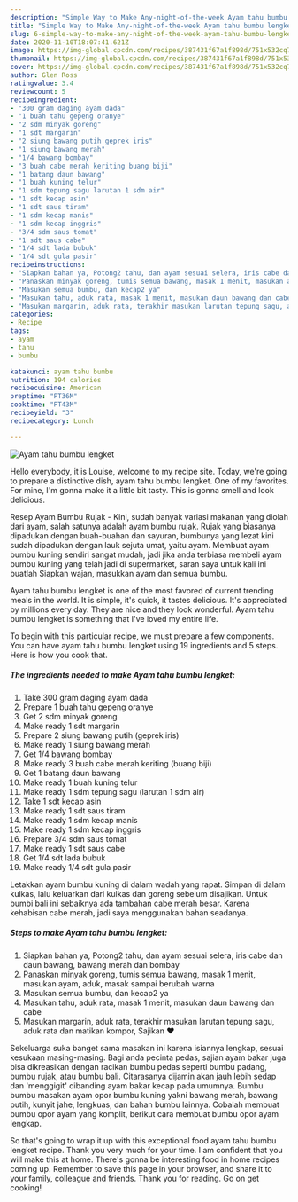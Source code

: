 ```yaml
---
description: "Simple Way to Make Any-night-of-the-week Ayam tahu bumbu lengket"
title: "Simple Way to Make Any-night-of-the-week Ayam tahu bumbu lengket"
slug: 6-simple-way-to-make-any-night-of-the-week-ayam-tahu-bumbu-lengket
date: 2020-11-10T18:07:41.621Z
image: https://img-global.cpcdn.com/recipes/387431f67a1f898d/751x532cq70/ayam-tahu-bumbu-lengket-foto-resep-utama.jpg
thumbnail: https://img-global.cpcdn.com/recipes/387431f67a1f898d/751x532cq70/ayam-tahu-bumbu-lengket-foto-resep-utama.jpg
cover: https://img-global.cpcdn.com/recipes/387431f67a1f898d/751x532cq70/ayam-tahu-bumbu-lengket-foto-resep-utama.jpg
author: Glen Ross
ratingvalue: 3.4
reviewcount: 5
recipeingredient:
- "300 gram daging ayam dada"
- "1 buah tahu gepeng oranye"
- "2 sdm minyak goreng"
- "1 sdt margarin"
- "2 siung bawang putih geprek iris"
- "1 siung bawang merah"
- "1/4 bawang bombay"
- "3 buah cabe merah keriting buang biji"
- "1 batang daun bawang"
- "1 buah kuning telur"
- "1 sdm tepung sagu larutan 1 sdm air"
- "1 sdt kecap asin"
- "1 sdt saus tiram"
- "1 sdm kecap manis"
- "1 sdm kecap inggris"
- "3/4 sdm saus tomat"
- "1 sdt saus cabe"
- "1/4 sdt lada bubuk"
- "1/4 sdt gula pasir"
recipeinstructions:
- "Siapkan bahan ya, Potong2 tahu, dan ayam sesuai selera, iris cabe dan daun bawang, bawang merah dan bombay"
- "Panaskan minyak goreng, tumis semua bawang, masak 1 menit, masukan ayam, aduk, masak sampai berubah warna"
- "Masukan semua bumbu, dan kecap2 ya"
- "Masukan tahu, aduk rata, masak 1 menit, masukan daun bawang dan cabe"
- "Masukan margarin, aduk rata, terakhir masukan larutan tepung sagu, aduk rata dan matikan kompor, Sajikan ❤️"
categories:
- Recipe
tags:
- ayam
- tahu
- bumbu

katakunci: ayam tahu bumbu 
nutrition: 194 calories
recipecuisine: American
preptime: "PT36M"
cooktime: "PT43M"
recipeyield: "3"
recipecategory: Lunch

---
```



![Ayam tahu bumbu lengket](https://img-global.cpcdn.com/recipes/387431f67a1f898d/751x532cq70/ayam-tahu-bumbu-lengket-foto-resep-utama.jpg)

Hello everybody, it is Louise, welcome to my recipe site. Today, we're going to prepare a distinctive dish, ayam tahu bumbu lengket. One of my favorites. For mine, I'm gonna make it a little bit tasty. This is gonna smell and look delicious.

Resep Ayam Bumbu Rujak - Kini, sudah banyak variasi makanan yang diolah dari ayam, salah satunya adalah ayam bumbu rujak. Rujak yang biasanya dipadukan dengan buah-buahan dan sayuran, bumbunya yang lezat kini sudah dipadukan dengan lauk sejuta umat, yaitu ayam. Membuat ayam bumbu kuning sendiri sangat mudah, jadi jika anda terbiasa membeli ayam bumbu kuning yang telah jadi di supermarket, saran saya untuk kali ini buatlah Siapkan wajan, masukkan ayam dan semua bumbu.

Ayam tahu bumbu lengket is one of the most favored of current trending meals in the world. It is simple, it's quick, it tastes delicious. It's appreciated by millions every day. They are nice and they look wonderful. Ayam tahu bumbu lengket is something that I've loved my entire life.


To begin with this particular recipe, we must prepare a few components. You can have ayam tahu bumbu lengket using 19 ingredients and 5 steps. Here is how you cook that.

<!--inarticleads1-->

##### The ingredients needed to make Ayam tahu bumbu lengket:

1. Take 300 gram daging ayam dada
1. Prepare 1 buah tahu gepeng oranye
1. Get 2 sdm minyak goreng
1. Make ready 1 sdt margarin
1. Prepare 2 siung bawang putih (geprek iris)
1. Make ready 1 siung bawang merah
1. Get 1/4 bawang bombay
1. Make ready 3 buah cabe merah keriting (buang biji)
1. Get 1 batang daun bawang
1. Make ready 1 buah kuning telur
1. Make ready 1 sdm tepung sagu (larutan 1 sdm air)
1. Take 1 sdt kecap asin
1. Make ready 1 sdt saus tiram
1. Make ready 1 sdm kecap manis
1. Make ready 1 sdm kecap inggris
1. Prepare 3/4 sdm saus tomat
1. Make ready 1 sdt saus cabe
1. Get 1/4 sdt lada bubuk
1. Make ready 1/4 sdt gula pasir


Letakkan ayam bumbu kuning di dalam wadah yang rapat. Simpan di dalam kulkas, lalu keluarkan dari kulkas dan goreng sebelum disajikan. Untuk bumbi bali ini sebaiknya ada tambahan cabe merah besar. Karena kehabisan cabe merah, jadi saya menggunakan bahan seadanya. 

<!--inarticleads2-->

##### Steps to make Ayam tahu bumbu lengket:

1. Siapkan bahan ya, Potong2 tahu, dan ayam sesuai selera, iris cabe dan daun bawang, bawang merah dan bombay
1. Panaskan minyak goreng, tumis semua bawang, masak 1 menit, masukan ayam, aduk, masak sampai berubah warna
1. Masukan semua bumbu, dan kecap2 ya
1. Masukan tahu, aduk rata, masak 1 menit, masukan daun bawang dan cabe
1. Masukan margarin, aduk rata, terakhir masukan larutan tepung sagu, aduk rata dan matikan kompor, Sajikan ❤️


Sekeluarga suka banget sama masakan ini karena isiannya lengkap, sesuai kesukaan masing-masing. Bagi anda pecinta pedas, sajian ayam bakar juga bisa dikreasikan dengan racikan bumbu pedas seperti bumbu padang, bumbu rujak, atau bumbu bali. Citarasanya dijamin akan jauh lebih sedap dan &#39;menggigit&#39; dibanding ayam bakar kecap pada umumnya. Bumbu bumbu masakan ayam opor bumbu kuning yakni bawang merah, bawang putih, kunyit jahe, lengkuas, dan bahan bumbu lainnya. Cobalah membuat bumbu opor ayam yang komplit, berikut cara membuat bumbu opor ayam lengkap. 

So that's going to wrap it up with this exceptional food ayam tahu bumbu lengket recipe. Thank you very much for your time. I am confident that you will make this at home. There's gonna be interesting food in home recipes coming up. Remember to save this page in your browser, and share it to your family, colleague and friends. Thank you for reading. Go on get cooking!
